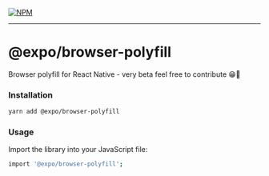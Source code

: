 [![NPM](https://nodei.co/npm/expo-browser-polyfill.png)](https://nodei.co/npm/expo-browser-polyfill/)

---

# @expo/browser-polyfill

Browser polyfill for React Native - very beta feel free to contribute 😁💙

### Installation

```bash
yarn add @expo/browser-polyfill
```

### Usage

Import the library into your JavaScript file:

```bash
import '@expo/browser-polyfill';
```

